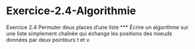 # Exercice-2.4-Algorithmie
Exercice 2.4 Permuter deux places d’une liste *** Écrire un algorithme sur une liste simplement chaînée qui échange les positions des noeuds données par deux pointeurs t et v.
